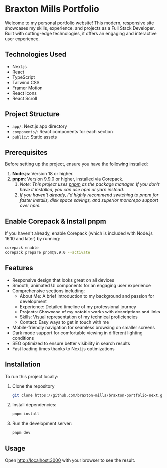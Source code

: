 # Braxton Mills Portfolio

Welcome to my personal portfolio website! This modern, responsive site showcases my skills, experience, and projects as a Full Stack Developer. Built with cutting-edge technologies, it offers an engaging and interactive user experience.

## Technologies Used

- Next.js
- React
- TypeScript
- Tailwind CSS
- Framer Motion
- React Icons
- React Scroll

## Project Structure

- `app/`: Next.js app directory
- `components/`: React components for each section
- `public/`: Static assets

## Prerequisites

Before setting up the project, ensure you have the following installed:

1. **Node.js**: Version 18 or higher.
2. **pnpm**: Version 9.9.0 or higher, installed via Corepack.
   1. *Note: This project uses [pnpm](https://pnpm.io/) as the package manager. If you don't have it installed, you can use npm or yarn instead.*
   2. *If you haven't already, I'd highly recommend switching to pnpm for faster installs, disk space savings, and superior monorepo support over npm.*

## Enable Corepack & Install pnpm

If you haven't already, enable Corepack (which is included with Node.js 16.10 and later) by running:

```bash
corepack enable
corepack prepare pnpm@9.9.0 --activate
```

## Features

- Responsive design that looks great on all devices
- Smooth, animated UI components for an engaging user experience
- Comprehensive sections including:
  - About Me: A brief introduction to my background and passion for development
  - Experience: Detailed timeline of my professional journey
  - Projects: Showcase of my notable works with descriptions and links
  - Skills: Visual representation of my technical proficiencies
  - Contact: Easy ways to get in touch with me
- Mobile-friendly navigation for seamless browsing on smaller screens
- Dark mode support for comfortable viewing in different lighting conditions
- SEO optimized to ensure better visibility in search results
- Fast loading times thanks to Next.js optimizations

## Installation

To run this project locally:

1. Clone the repository

   ```bash
   git clone https://github.com/braxton-mills/braxton-portfolio-next.git
   ```

2. Install dependencies:

   ```bash
   pnpm install
   ```

3. Run the development server:

   ```bash
   pnpm dev
   ```

## Usage

Open [http://localhost:3000](http://localhost:3000) with your browser to see the result.
